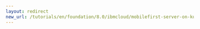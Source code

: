 ```yaml
---
layout: redirect
new_url: /tutorials/en/foundation/8.0/ibmcloud/mobilefirst-server-on-kubernetes-using-helm/
---
```

